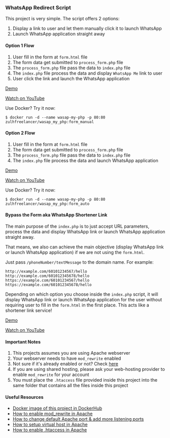 ### WhatsApp Redirect Script

This project is very simple. The script offers 2 options:

1. Display a link to user and let them manually click it to launch WhatsApp
2. Launch WhatsApp application straight away

#### Option 1 Flow

1. User fill in the form at `form.html` file
2. The form data get submitted to `process_form.php` file
3. The `process_form.php` file pass the data to `index.php` file
4. The `index.php` file process the data and display `WhatsApp Me` link to user
5. User click the link and launch the WhatsApp application

[Demo](http://wasap1.zulhilmizainudin.com/form.html)

[Watch on YouTube](https://youtu.be/kQUNEMN_SrE)

Use Docker? Try it now:

```
$ docker run -d --name wasap-my-php -p 80:80 zulhfreelancer/wasap_my_php:form_manual
```

#### Option 2 Flow

1. User fill in the form at `form.html` file
2. The form data get submitted to `process_form.php` file
3. The `process_form.php` file pass the data to `index.php` file
4. The `index.php` file process the data and launch WhatsApp application

[Demo](http://wasap2.zulhilmizainudin.com/form.html)

[Watch on YouTube](https://youtu.be/reG--d0WdTI)

Use Docker? Try it now:

```
$ docker run -d --name wasap-my-php -p 80:80 zulhfreelancer/wasap_my_php:form_auto
```

#### Bypass the Form aka WhatsApp Shortener Link

The main purpose of the `index.php` is to just accept URL parameters, process the data and display WhatsApp link or launch WhatsApp application straight away.

That means, we also can achieve the main objective (display WhatsApp link or launch WhatsApp application) if we are not using the `form.html`.

Just pass `/phoneNumber/textMessage` to the domain name. For example:

```
http://example.com/60101234567/hello
http://example.com/601012345678/hello
https://example.com/60101234567/hello
https://example.com/601012345678/hello
```

Depending on which option you choose inside the `index.php` script, it will display WhatsApp link or launch WhatsApp application for the user without requiring user to fill in the `form.html` in the first place. This acts like a shortener link service!

[Demo](http://wasap2.zulhilmizainudin.com/60173693180/Salam)

[Watch on YouTube](https://youtu.be/FIAIvXE0tFY)

#### Important Notes

1. This projects assumes you are using Apache webserver
2. Your webserver needs to have `mod_rewrite` enabled
3. Not sure if it's already enabled or not? Check [here](http://schoolsofweb.com/how-to-check-if-mod_rewrite-is-enabled-on-server-in-php/)
4. If you are using shared hosting, please ask your web-hosting provider to enable `mod_rewrite` for your account
5. You must place the `.htaccess` file provided inside this project into the same folder that contains all the files inside this project

#### Useful Resources

- [Docker image of this project in DockerHub](https://hub.docker.com/r/zulhfreelancer/wasap_my_php/tags/)
- [How to enable mod_rewrite in Apache](https://stackoverflow.com/questions/869092/how-to-enable-mod-rewrite-for-apache-2-2/5758551#5758551)
- [How to change default Apache port & add more listening ports](https://www.ostechnix.com/how-to-change-apache-ftp-and-ssh-default-port-to-a-custom-port-part-1/)
- [How to setup virtual host in Apache](https://www.digitalocean.com/community/tutorials/how-to-set-up-apache-virtual-hosts-on-ubuntu-16-04)
- [How to enable .htaccess in Apache](https://askubuntu.com/questions/421233/enabling-htaccess-file-to-rewrite-path-not-working/421238#421238)

